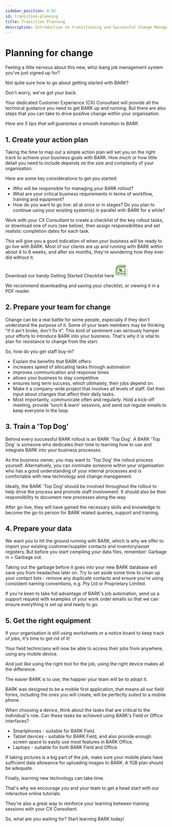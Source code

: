 ```yaml
---
sidebar_position: 0.02
id: transition-planning
title: Transition Planning
description: Introduction to transitioning and Successful Change Management
---
```

# Planning for change

Feeling a little nervous about this new, whiz-bang job management system you've just signed up for? 

Not quite sure how to go about getting started with BARK?

Don't worry, we've got your back.

Your dedicated Customer Experience (CX) Consultant will provide all the technical guidance you need to get BARK up and running. But there are also steps that you can take to drive positive change within your organisation.

*Here are 5 tips that will guarantee a smooth transition to BARK.*

## 1. Create your action plan

Taking the time to map out a simple action plan will set you on the right track to achieve your business goals with BARK. How much or how little detail you need to include depends on the size and complexity of your organisation.

Here are some key considerations to get you started:

*	Who will be responsible for managing your BARK rollout?
*	What are your critical business requirements in terms of workflow, training and equipment?
*	How do you want to go live: all at once or in stages? Do you plan to continue using your existing system(s) in parallel with BARK for a while?

Work with your CX Consultant to create a checklist of the key rollout tasks, or download one of ours (see below), then assign responsibilities and set realistic completion dates for each task. 

This will give you a good indication of when your business will be ready to go live with BARK. Most of our clients are up and running with BARK within about 4 to 6 weeks, and after six months, they're wondering how they ever did without it.

Download our handy Getting Started Checklist here [ ![](/img/xlsx.png) ](/BARK_Implementation_Checklist.xlsx)

We recommend downloading and saving your checklist, or viewing it in a PDF reader.

## 2. Prepare your team for change

Change can be a real battle for some people, especially if they don't understand the purpose of it. 
Some of your team members may be thinking "if it ain't broke, don't fix it". 
This kind of sentiment can seriously hamper your efforts to introduce BARK into your business. 
That's why it is vital to plan for resistance to change from the start.

So, how do you get staff buy-in?
*	Explain the benefits that BARK offers:
*	increases speed of allocating tasks through automation
*	improves communication and response times
*	allows your business to stay competitive
*	ensures long term success, which ultimately, their jobs depend on.
*	Make it a company-wide project that involves all levels of staff. Get their input about changes that affect their daily tasks.
*	Most importantly, communicate often and regularly. Hold a kick-off meeting, provide 'lunch & learn' sessions, and send out regular emails to keep everyone in the loop.
 
## 3. Train a 'Top Dog'

Behind every successful BARK rollout is an BARK 'Top Dog'. A BARK 'Top Dog' is someone who dedicates their time to learning how to use and integrate BARK into your business processes.

As the business owner, you may want to 'Top Dog' the rollout process yourself. Alternatively, you can nominate someone within your organisation who has a good understanding of your internal processes and is comfortable with new technology and change management.

Ideally, the BARK 'Top Dog' should be involved throughout the rollout to help drive the process and promote staff involvement. It should also be their responsibility to document new processes along the way. 

After go-live, they will have gained the necessary skills and knowledge to become the go-to person for BARK related queries, support and training.

## 4. Prepare your data

We want you to hit the ground running with BARK, which is why we offer to import your existing customer/supplier contacts and inventory/asset registers. But before you start compiling your data files, remember: Garbage in = Garbage out.

Taking out the garbage before it goes into your new BARK database will save you from headaches later on. Try to set aside some time to clean up your contact lists - remove any duplicate contacts and ensure you're using consistent naming conventions, e.g. Pty Ltd or Proprietary Limited.

If you're keen to take full advantage of BARK's job automation, send us a support request with examples of your work order emails so that we can ensure everything is set up and ready to go.
 
## 5. Get the right equipment

If your organisation is still using worksheets or a notice board to keep track of jobs, it's time to get rid of it!

Your field technicians will now be able to access their jobs from anywhere, using any mobile device. 

And just like using the right tool for the job, using the right device makes all the difference. 

The easier BARK is to use, the happier your team will be to adopt it.

BARK was designed to be a mobile first application, that means all our field forms, including the ones you will create, will be perfectly suited to a mobile phone.

When choosing a device, think about the tasks that are critical to the individual's role. Can these tasks be achieved using BARK's Field or Office interfaces?
*	Smartphones - suitable for BARK Field.
*	Tablet devices - suitable for BARK Field, and also provide enough screen space to easily use most features in BARK Office.
*	Laptops - suitable for both BARK Field and Office.

If taking pictures is a big part of the job, make sure your mobile plans have sufficient data allowance for uploading images to BARK. A 1GB plan should be adequate.

Finally, learning new technology can take time. 

That's why we encourage you and your team to get a head start with our interactive online tutorials. 

They're also a great way to reinforce your learning between training sessions with your CX Consultant.

So, what are you waiting for? Start learning BARK today!

